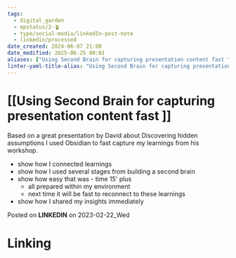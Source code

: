 ```yaml
---
tags:
  - digital_garden
  - epstatus/2-🪴
  - type/social-media/linkedIn-post-note
  - linkedin/processed
date_created: 2024-06-07 21:08
date_modified: 2025-06-25 00:01
aliases: ["Using Second Brain for capturing presentation content fast "]
linter-yaml-title-alias: "Using Second Brain for capturing presentation content fast "
---
```

# [[Using Second Brain for capturing presentation content fast ]]

Based on a great presentation by David about Discovering hidden assumptions I used Obsidian to fast capture my learnings from his workshop. 
+ show how I connected learnings
+ show how I used several stages from building a second brain
+ show how easy that was - time 15' plus
	+ all prepared within my environment
	+ next time it will be fast to reconnect to these learnings
+ show how I shared my insights immediately

Posted on **LINKEDIN** on 2023-02-22_Wed

# Linking